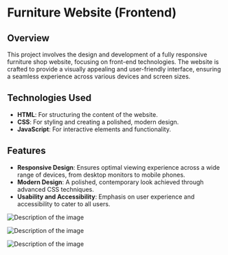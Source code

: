 # Furniture Website (Frontend)

## Overview

This project involves the design and development of a fully responsive furniture shop website, focusing on front-end technologies. The website is crafted to provide a visually appealing and user-friendly interface, ensuring a seamless experience across various devices and screen sizes.

## Technologies Used

- **HTML**: For structuring the content of the website.
- **CSS**: For styling and creating a polished, modern design.
- **JavaScript**: For interactive elements and functionality.


## Features

- **Responsive Design**: Ensures optimal viewing experience across a wide range of devices, from desktop monitors to mobile phones.
- **Modern Design**: A polished, contemporary look achieved through advanced CSS techniques.
- **Usability and Accessibility**: Emphasis on user experience and accessibility to cater to all users.


![Description of the image](screenshots/Screenshot%20(243).png)

![Description of the image](screenshots/Screenshot%20(244).png)

![Description of the image](screenshots/Screenshot%20(245).png)


